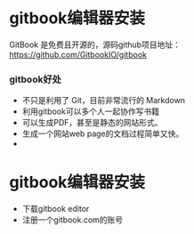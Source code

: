 # gitbook编辑器安装

GitBook 是免费且开源的，源码github项目地址：https://github.com/GitbookIO/gitbook

### gitbook好处

* 不只是利用了 Git，目前非常流行的 Markdown
* 利用gitbook可以多个人一起协作写书籍
* 可以生成PDF，甚至是静态的网站形式。
* 生成一个网站web page的文档过程简单又快。
* 


# gitbook编辑器安装

* 下载gitbook editor
* 注册一个gitbook.com的账号

